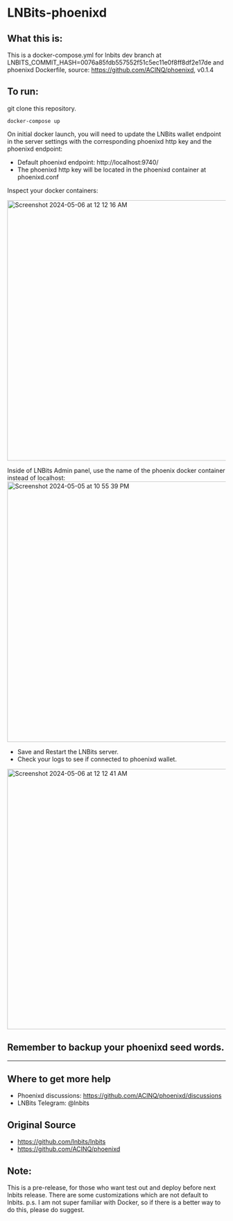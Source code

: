# LNBits-phoenixd

## What this is:

This is a docker-compose.yml for lnbits dev branch at LNBITS_COMMIT_HASH=0076a85fdb557552f51c5ec11e0f8ff8df2e17de
and phoenixd Dockerfile, source: https://github.com/ACINQ/phoenixd, v0.1.4

## To run:

git clone this repository.

```
docker-compose up
```
On initial docker launch, you will need to update the LNBits wallet endpoint in the server
settings with the corresponding phoenixd http key and the phoenixd endpoint: 

- Default phoenixd endpoint: http://localhost:9740/ 
- The phoenixd http key will be located in the phoenixd container at phoenixd.conf

Inspect your docker containers:

<img width="600" alt="Screenshot 2024-05-06 at 12 12 16 AM" src="https://github.com/bitkarrot/lnbits-phoenixd/assets/73979971/11126b8a-908a-4a64-b08a-74fb19ad2c8b">


Inside of LNBits Admin panel, use the name of the phoenix docker container instead of localhost:
<img width="600" alt="Screenshot 2024-05-05 at 10 55 39 PM" src="https://github.com/bitkarrot/lnbits-phoenixd/assets/73979971/f8a9f888-54d5-47b6-b39c-b1e78b388347">

- Save and Restart the LNBits server.
- Check your logs to see if connected to phoenixd wallet.
  
<img width="600" alt="Screenshot 2024-05-06 at 12 12 41 AM" src="https://github.com/bitkarrot/lnbits-phoenixd/assets/73979971/e61ed7ef-c2ef-4704-897c-5d6f4b719409">

  

## Remember to backup your phoenixd seed words.

--- 

## Where to get more help

- Phoenixd discussions: https://github.com/ACINQ/phoenixd/discussions
- LNBits Telegram: @lnbits

## Original Source

- https://github.com/lnbits/lnbits
- https://github.com/ACINQ/phoenixd

## Note:

This is a pre-release, for those who want test out and deploy before next lnbits release. 
There are some customizations which are not default to lnbits. 
p.s. I am not super familiar with Docker, so if there is a better way to do this, please do suggest.
